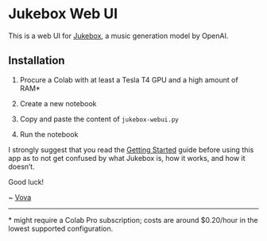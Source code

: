 # Jukebox Web UI

This is a web UI for [Jukebox](https://openai.com/blog/jukebox/), a music generation model by OpenAI.

## Installation

1. Procure a Colab with at least a Tesla T4 GPU and a high amount of RAM*

2. Create a new notebook

3. Copy and paste the content of `jukebox-webui.py`

4. Run the notebook

I strongly suggest that you read the [Getting Started](https://github.com/vzakharov/jukebox-webui/blob/main/docs/getting-started.md) guide before using this app as to not get confused by what Jukebox is, how it works, and how it doesn’t.

Good luck!

~ [Vova](https://twitter.com/vovahimself)

---

\* might require a Colab Pro subscription; costs are around $0.20/hour in the lowest supported configuration.
